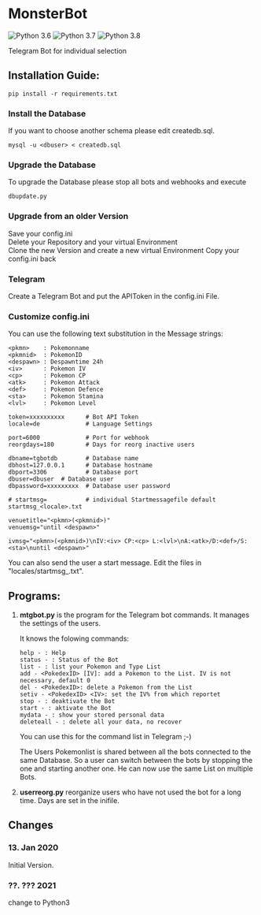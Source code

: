 # MonsterBot

![Python 3.6](https://img.shields.io/badge/python-3.6-blue.svg)
![Python 3.7](https://img.shields.io/badge/python-3.7-blue.svg)
![Python 3.8](https://img.shields.io/badge/python-3.8-blue.svg)

Telegram Bot for individual selection

## Installation Guide:

```
pip install -r requirements.txt
```

### Install the Database

If you want to choose another schema please edit createdb.sql.

```
mysql -u <dbuser> < createdb.sql
```

### Upgrade the Database

To upgrade the Database please stop all bots and webhooks and execute

```
dbupdate.py
```

### Upgrade from an older Version

Save your config.ini  
Delete your Repository and your virtual Environment  
Clone the new Version and create a new virtual Environment
Copy your config.ini back

### Telegram

Create a Telegram Bot and put the APIToken in the config.ini File.

### Customize config.ini

You can use the following text substitution in the Message strings:

```
<pkmn>    : Pokemonname
<pkmnid>  : PokemonID
<despawn> : Despawntime 24h
<iv>      : Pokemon IV
<cp>      : Pokemon CP
<atk>     : Pokemon Attack
<def>     : Pokemon Defence
<sta>     : Pokemon Stamina
<lvl>     : Pokemon Level
```

```
token=xxxxxxxxxx      # Bot API Token
locale=de             # Language Settings

port=6000             # Port for webhook
reorgdays=180         # Days for reorg inactive users

dbname=tgbotdb        # Database name
dbhost=127.0.0.1      # Database hostname
dbport=3306           # Database port
dbuser=dbuser  # Database user
dbpassword=xxxxxxxxx  # Database user password

# startmsg=           # individual Startmessagefile default startmsg_<locale>.txt

venuetitle="<pkmn>(<pkmnid>)"
venuemsg="until <despawn>"

ivmsg="<pkmn>(<pkmnid>)\nIV:<iv> CP:<cp> L:<lvl>\nA:<atk>/D:<def>/S:<sta>\nuntil <despawn>"
```

You can also send the user a start message. Edit the files in "locales/startmsg_<locale>.txt".

## Programs:

1. **mtgbot.py** is the program for the Telegram bot commands. It manages the settings of the users.

   It knows the folowing commands:

   ```
   help - : Help
   status - : Status of the Bot
   list - : list your Pokemon and Type List
   add - <PokedexID> [IV]: add a Pokemon to the List. IV is not necessary, default 0
   del - <PokedexID>: delete a Pokemon from the List
   setiv - <PokedexID> <IV>: set the IV% from which reportet
   stop - : deaktivate the Bot
   start - : aktivate the Bot
   mydata - : show your stored personal data
   deleteall - : delete all your data, no recover
   ```
   
   You can use this for the command list in Telegram ;-)

   The Users Pokemonlist is shared between all the bots connected to the same Database. So a user can switch between the bots by stopping the one and starting another one. He can now use the same List on multiple Bots.

2. **userreorg.py** reorganize users who have not used the bot for a long time. Days are set in the inifile.

## Changes

### 13. Jan 2020

Initial Version.

### ??. ??? 2021

change to Python3
